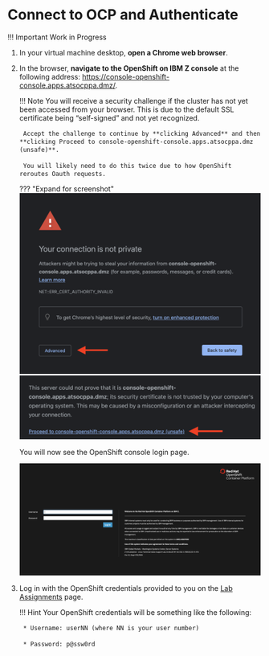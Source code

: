 # Connect to OCP and Authenticate

!!! Important 
    Work in Progress

1. In your virtual machine desktop, **open a Chrome web browser**.

1. In the browser, **navigate to the OpenShift on IBM Z console** at the following address: <https://console-openshift-console.apps.atsocppa.dmz/>.

    !!! Note
        You will receive a security challenge if the cluster has not yet been accessed from your browser. This is due to the default SSL certificate being “self-signed” and not yet recognized.

        Accept the challenge to continue by **clicking Advanced** and then **clicking Proceed to console-openshift-console.apps.atsocppa.dmz (unsafe)**.

        You will likely need to do this twice due to how OpenShift reroutes Oauth requests. 

    ??? "Expand for screenshot"
        ![security-accept.png](images/security-accept.png)
        ![security-accept-2.png](images/security-accept-2.png)

    You will now see the OpenShift console login page.

    ![openshift-console-login](images/openshift-console-login.png)

1. Log in with the OpenShift credentials provided to you on the [Lab Assignments](lab-assignments.md) page.

    !!! Hint
        Your OpenShift credentials will be something like the following:

        * Username: userNN (where NN is your user number)

        * Password: p@ssw0rd
